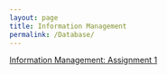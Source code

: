```yaml
---
layout: page
title: Information Management
permalink: /Database/
---
```


[Information Management: Assignment 1](https://github.com/robertkozub/robertkozub.github.io/blob/cdeb680460ce144ad66e6a4fcd7e2b59316e0b65/InfoManage_Assign1.html)


